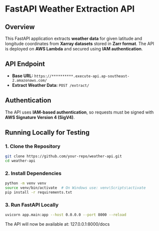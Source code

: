 # **FastAPI Weather Extraction API**

## **Overview**
This FastAPI application extracts **weather data** for given latitude and longitude coordinates from **Xarray datasets** stored in **Zarr format**. The API is deployed on **AWS Lambda** and secured using **IAM authentication**.

## **API Endpoint**
- **Base URL:** `https://**********.execute-api.ap-southeast-2.amazonaws.com/`
- **Extract Weather Data:** `POST /extract/`

## **Authentication**
The API uses **IAM-based authentication**, so requests must be signed with **AWS Signature Version 4 (SigV4)**.

## **Running Locally for Testing**
### **1. Clone the Repository**
```sh
git clone https://github.com/your-repo/weather-api.git
cd weather-api
```

### **2. Install Dependencies**
```sh
python -m venv venv
source venv/bin/activate  # On Windows use: venv\Scripts\activate
pip install -r requirements.txt
```
### **3. Run FastAPI Locally**
```sh
uvicorn app.main:app --host 0.0.0.0 --port 8000 --reload
```
The API will now be available at:
127.0.0.1:8000/docs


